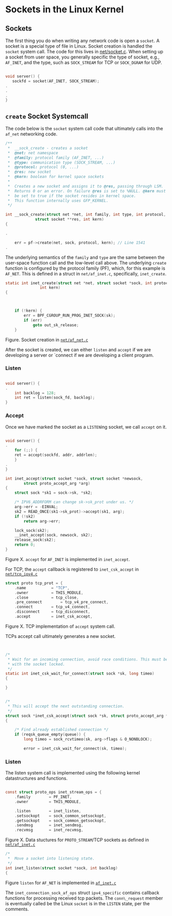 # Sockets in the Linux Kernel


## Sockets

The first thing you do when writing any network code is open a `socket`. A socket is a special type 
of file in Linux. Socket creation is handled the `socket` system call. The code for this
lives in [net/socket.c](https://github.com/torvalds/linux/blob/master/net/socket.c#L1621). When 
setting up a socket from user space, you generally specific the type of socket, e.g., `AF_INET`,
and the type, such as `SOCK_STREAM` for TCP or `SOCK_DGRAM` for UDP.

```c

void server() {
   sockfd = socket(AF_INET, SOCK_STREAM);
.
.
.
}
```


## `create` Socket Systemcall

The code below is the `socket` system call code that ultimately calls into the `af_net` 
networking code.

```c
/**
 *	__sock_create - creates a socket
 *	@net: net namespace
 *	@family: protocol family (AF_INET, ...)
 *	@type: communication type (SOCK_STREAM, ...)
 *	@protocol: protocol (0, ...)
 *	@res: new socket
 *	@kern: boolean for kernel space sockets
 *
 *	Creates a new socket and assigns it to @res, passing through LSM.
 *	Returns 0 or an error. On failure @res is set to %NULL. @kern must
 *	be set to true if the socket resides in kernel space.
 *	This function internally uses GFP_KERNEL.
 */

int __sock_create(struct net *net, int family, int type, int protocol,
			 struct socket **res, int kern)
{

.

	err = pf->create(net, sock, protocol, kern); // Line 1541
.

```

The underlying semantics of the `family` and `type` are the same between the user-space function
call and the low-level call above. The underlying `create` function is configured by the
protocol family (PF), which, for this example is `AF_NET`. This is defined in a struct in `net/af_inet.c`,
specifically, `inet_create`.

```c
static int inet_create(struct net *net, struct socket *sock, int protocol,
		       int kern)
{



	if (!kern) {
		err = BPF_CGROUP_RUN_PROG_INET_SOCK(sk);
		if (err)
			goto out_sk_release;
	}

```
Figure. Socket creation in [`net/af_net.c`](https://github.com/torvalds/linux/blob/master/net/ipv4/af_inet.c#L252)

After the socket is created, we can either `listen` and `accept` if we are developing a server or `connect if we 
are developing a client program.

### Listen

```c

void server() {
.
    int backlog = 128;
    int ret = listen(sock_fd, backlog);
}
```

### Accept

Once we have marked the socket as a `LISTEN`ing socket, we call `accept` on it.

```c

void server() {
.
    for (;;) {
	ret = accept(sockfd, addr, addrlen);
    }
.
}

```

```c
int inet_accept(struct socket *sock, struct socket *newsock,
		struct proto_accept_arg *arg)
{
	struct sock *sk1 = sock->sk, *sk2;

	/* IPV6_ADDRFORM can change sk->sk_prot under us. */
	arg->err = -EINVAL;
	sk2 = READ_ONCE(sk1->sk_prot)->accept(sk1, arg);
	if (!sk2)
		return arg->err;

	lock_sock(sk2);
	__inet_accept(sock, newsock, sk2);
	release_sock(sk2);
	return 0;
}

```
Figure X. `accept` for `AF_INET` is implemented in `inet_accept`.


For TCP, the `accept` callback is registered to `inet_csk_accept` in [`net/tcp_ipv4.c`](https://github.com/torvalds/linux/blob/master/net/ipv4/tcp_ipv4.c)

```c
struct proto tcp_prot = {
	.name			= "TCP",
	.owner			= THIS_MODULE,
	.close			= tcp_close,
	.pre_connect		= tcp_v4_pre_connect,
	.connect		= tcp_v4_connect,
	.disconnect		= tcp_disconnect,
	.accept			= inet_csk_accept,

```
Figure X. TCP implementation of `accept` system call.

TCPs accept call ultimately generates a new socket.

```c


/*
 * Wait for an incoming connection, avoid race conditions. This must be called
 * with the socket locked.
 */
static int inet_csk_wait_for_connect(struct sock *sk, long timeo)
{

}


/*
 * This will accept the next outstanding connection.
 */
struct sock *inet_csk_accept(struct sock *sk, struct proto_accept_arg *arg)
{

	/* Find already established connection */
	if (reqsk_queue_empty(queue)) {
		long timeo = sock_rcvtimeo(sk, arg->flags & O_NONBLOCK);

		error = inet_csk_wait_for_connect(sk, timeo);
```

### Listen

The listen system call is implemented using the following kernel datastructures and functions. 

```c

const struct proto_ops inet_stream_ops = {
	.family		   = PF_INET,
	.owner		   = THIS_MODULE,

	.listen		   = inet_listen,
	.setsockopt	   = sock_common_setsockopt,
	.getsockopt	   = sock_common_getsockopt,
	.sendmsg	   = inet_sendmsg,
	.recvmsg	   = inet_recvmsg,
```
Figure X. Data stuctures for `PROTO_STREAM`/TCP sockets as defined in [`net/af_inet.c`](https://github.com/torvalds/linux/blob/master/net/ipv4/af_inet.c#L1052)


```c
/*
 *	Move a socket into listening state.
 */
int inet_listen(struct socket *sock, int backlog)
{

```
Figure `listen` for `AF_NET` is implemented in [`af_inet.c`](https://github.com/torvalds/linux/blob/master/net/ipv4/af_inet.c#L252)


The `inet_connection_sock_af_ops` struct `ipv4_specific` contains callback functions for 
processing received tcp packets. The `conn\_request` member is eventually called be the
Linux `socket` is in the `LISTEN` state, per the comments.
